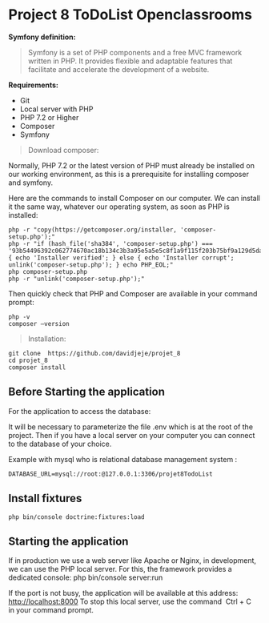 # Project 8 ToDoList Openclassrooms
**Symfony definition:**

> Symfony is a set of PHP components and a free MVC framework written in PHP. It provides flexible and adaptable features that facilitate and accelerate the development of a website.

**Requirements:**
*   Git
*   Local server with PHP
*   PHP 7.2 or Higher
*   Composer
*   Symfony

> Download composer:

Normally, PHP 7.2 or the latest version of PHP must already be installed on our working environment, as this is a prerequisite for installing composer and symfony.

Here are the commands to install Composer on our computer. We can install it the same way, whatever our operating system, as soon as PHP is installed:

    php -r "copy(https://getcomposer.org/installer, 'composer-setup.php');"
    php -r "if (hash_file('sha384', 'composer-setup.php') ===    '93b54496392c062774670ac18b134c3b3a95e5a5e5c8f1a9f115f203b75bf9a129d5daa8ba6a13e2cc8a1da0806388a8') { echo 'Installer verified'; } else { echo 'Installer corrupt'; unlink('composer-setup.php'); } echo PHP_EOL;"
    php composer-setup.php
    php -r "unlink('composer-setup.php');"
  
Then quickly check that PHP and Composer are available in your command prompt:

    php -v
    composer –version

> Installation:

    git clone  https://github.com/davidjeje/projet_8
    cd projet_8
    composer install

## Before Starting the application 

For the application to access the database:

It will be necessary to parameterize the file .env which is at the root of the project. Then if you have a local server on your computer you can connect to the database of your choice. 

Example with mysql who is relational database management system :

    DATABASE_URL=mysql://root:@127.0.0.1:3306/projet8TodoList

## Install fixtures

    php bin/console doctrine:fixtures:load

## Starting the application

If in production we use a web server like Apache or Nginx, in development, we can use the PHP local server. For this, the framework provides a dedicated console:
    php bin/console server:run

If the port is not busy, the application will be available at this address: 
<http://localhost:8000>
To stop this local server, use the command  Ctrl + C  in your command prompt.
